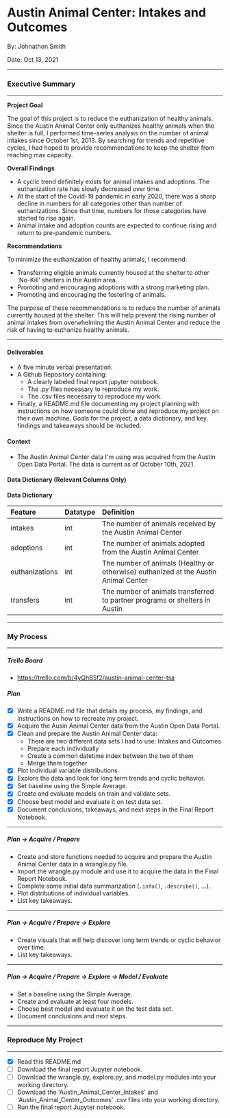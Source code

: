 # Austin Animal Center: Intakes and Outcomes

By: Johnathon Smith

Date: Oct 13, 2021
***

### Executive Summary
***

__Project Goal__

The goal of this project is to reduce the euthanization of healthy animals. Since the Austin Animal Center only euthanizes healthy animals when the shelter is full, I performed time-series analysis on the number of animal intakes since October 1st, 2013. By searching for trends and repetitive cycles, I had hoped to provide recommendations to keep the shelter from reaching max capacity.

__Overall Findings__

* A cyclic trend definitely exists for animal intakes and adoptions. The euthanization rate has slowly decreased over time.
* At the start of the Covid-19 pandemic in early 2020, there was a sharp decline in numbers for all categories other than number of euthanizations. Since that time, numbers for those categories have started to rise again.
* Animal intake and adoption counts are expected to continue rising and return to pre-pandemic numbers. 

__Recommendations__

To minimize the euthanization of healthy animals, I recommend:

* Transferring eligible animals currently housed at the shelter to other 'No-Kill' shelters in the Austin area.
* Promoting and encouraging adoptions with a strong marketing plan.
* Promoting and encouraging the fostering of animals.

The purpose of these recommendations is to reduce the number of animals currently housed at the shelter. This will help prevent the rising number of animal intakes from overwhelming the Austin Animal Center and reduce the risk of having to euthanize healthy animals.
***

#### Deliverables
* A five minute verbal presentation.
* A Github Repository containing:
    - A clearly labeled final report jupyter notebook.
    - The .py files necessary to reproduce my work.
    - The .csv files necessary to reproduce my work.
* Finally, a README.md file documenting my project planning with instructions on how someone could clone and reproduce my project on their own machine. Goals for the project, a data dictionary, and key findings and takeaways should be included.

#### Context
* The Austin Animal Center data I'm using was acquired from the Austin Open Data Portal. The data is current as of October 10th, 2021.

#### Data Dictionary (Relevant Columns Only)
__Data Dictionary__

| Feature | Datatype | Definition |
|:--------|:---------|:------------|
| intakes | int | The number of animals received by the Austin Animal Center|
| adoptions | int | The number of animals adopted from the Austin Animal Center |
| euthanizations | int | The number of animals (Healthy or otherwise) euthanized at the Austin Animal Center |
| transfers | int | The number of animals transferred to partner programs or shelters in Austin |

***

### My Process
***

##### Trello Board
 - https://trello.com/b/4yQhB5f2/austin-animal-center-tsa


##### Plan
- [x] Write a README.md file that details my process, my findings, and instructions on how to recreate my project.
- [x] Acquire the Ausin Animal Center data from the Austin Open Data Portal.
- [x] Clean and prepare the Austin Animal Center data:
    * There are two different data sets I had to use: Intakes and Outcomes
    * Prepare each individually
    * Create a common datetime index between the two of them
    * Merge them together
- [x] Plot individual variable distributions
- [x] Explore the data and look for long term trends and cyclic behavior.
- [x] Set baseline using the Simple Average.
- [x] Create and evaluate models on train and validate sets.
- [x] Choose best model and evaluate it on test data set.
- [x] Document conclusions, takeaways, and next steps in the Final Report Notebook.

___

##### Plan -> Acquire / Prepare
* Create and store functions needed to acquire and prepare the Austin Animal Center data in a wrangle.py file.
* Import the wrangle.py module and use it to acquire the data in the Final Report Notebook.
* Complete some initial data summarization (`.info()`, `.describe()`, ...).
* Plot distributions of individual variables.
* List key takeaways.

___

##### Plan -> Acquire / Prepare -> Explore
* Create visuals that will help discover long term trends or cyclic behavior over time.
* List key takeaways.

___

##### Plan -> Acquire / Prepare -> Explore -> Model / Evaluate
* Set a baseline using the Simple Average.
* Create and evaluate at least four models.
* Choose best model and evaluate it on the test data set.
* Document conclusions and next steps.

***

### Reproduce My Project

***

- [x] Read this README.md
- [ ] Download the final report Jupyter notebook.
- [ ] Download the wrangle.py, explore.py, and model.py modules into your working directory.
- [ ] Download the 'Austin_Animal_Center_Intakes' and 'Austin_Animal_Center_Outcomes' .csv files into your working directory.
- [ ] Run the final report Jupyter notebook.